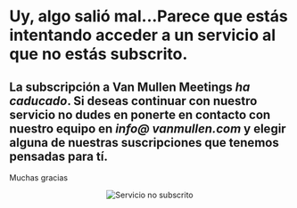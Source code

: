 # Uy, algo salió mal...Parece que estás intentando acceder a un servicio al que no estás subscrito.  
## La subscripción a Van Mullen Meetings ***ha caducado***. Si deseas continuar con nuestro servicio no dudes en ponerte en contacto con nuestro equipo en ***info@ vanmullen.com*** y elegir alguna de nuestras suscripciones que tenemos pensadas para tí.  
Muchas gracias


<p style="text-align:center"><img src="https://user-images.githubusercontent.com/63341181/94998546-c3123500-05b2-11eb-8e48-9c9c525a3a73.png" alt="Servicio no subscrito"></p>
